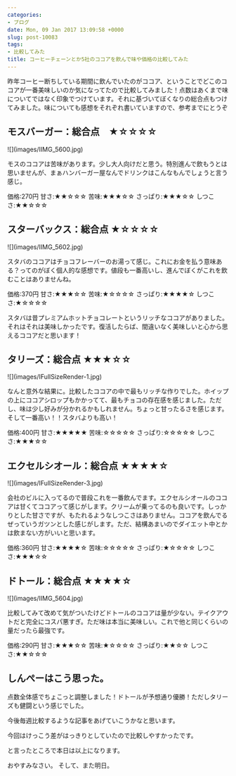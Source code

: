 ```yaml
---
categories:
- ブログ
date: Mon, 09 Jan 2017 13:09:58 +0000
slug: post-10083
tags:
- 比較してみた
title: コーヒーチェーンとか5社のココアを飲んで味や価格の比較してみた
---
```


昨年コーヒー断ちしている期間に飲んでいたのがココア、ということでどこのココアが一番美味しいのか気になってたので比較してみました！点数はあくまで味についてではなく印象でつけています。それに基づいてぼくなりの総合点もつけてみました。味についても感想をそれぞれ書いていますので、参考までにとうぞ<!--more-->
<h2>モスバーガー：総合点　★☆☆☆☆</h2>
![](images/IIMG_5600.jpg)

モスのココアは苦味があります。少し大人向けだと思う。特別進んで飲もうとは思いませんが、まぁハンバーガー屋なんでドリンクはこんなもんでしょうと言う感じ。

価格:270円
甘さ:★★☆☆☆
苦味:★★★☆☆
さっぱり:★★★☆☆
しつこさ:★★☆☆☆
<h2>スターバックス：総合点 ★☆☆☆☆</h2>
![](images/IIMG_5602.jpg)

スタバのココアはチョコフレーバーのお湯って感じ。これにお金を払う意味ある？ってのがぼく個人的な感想です。値段も一番高いし、進んでぼくがこれを飲むことはありませんね。

価格:370円
甘さ:★★★☆☆
苦味:★☆☆☆☆
さっぱり:★★★★☆
しつこさ:★☆☆☆☆

スタバは昔プレミアムホットチョコレートというリッチなココアがありました。それはそれは美味しかったです。復活したらば、間違いなく美味しいと心から思えるココアだと思います！
<h2>タリーズ：総合点 ★★★☆☆</h2>
![](images/IFullSizeRender-1.jpg)

なんと意外な結果に。比較したココアの中で最もリッチな作りでした。ホイップの上にココアシロップもかかってて、最もチョコの存在感を感じました。ただし、味は少し好みが分かれるかもしれません。ちょっと甘ったるさを感じます。そして一番高い！！スタバよりも高い！

価格:400円
甘さ:★★★★★
苦味:☆☆☆☆☆
さっぱり:☆☆☆☆☆
しつこさ:★★★☆☆
<h2>エクセルシオール：総合点 ★★★★☆</h2>
![](images/IFullSizeRender-3.jpg)

会社のビルに入ってるので普段これを一番飲んでます。エクセルシオールのココアは甘くてココアって感じがします。クリームが乗ってるのも良いです。しっかりとした甘さですが、もたれるようなしつこさはありません。ココアを飲んでるぜっていうガツンとした感じがします。ただ、結構あまいのでダイエット中とかは飲まない方がいいと思います。

価格:360円
甘さ:★★★★☆
苦味:☆☆☆☆☆
さっぱり:★☆☆☆☆
しつこさ:★★★☆☆
<h2>ドトール：総合点 ★★★★☆</h2>
![](images/IIMG_5604.jpg)

比較してみて改めて気がついたけどドトールのココアは量が少ない。テイクアウトだと完全にコスパ悪すぎ。ただ味は本当に美味しい。これで他と同じくらいの量だったら最強です。

価格:290円
甘さ:★★★☆☆
苦味:★☆☆☆☆
さっぱり:★★☆☆
しつこさ:★★☆☆☆
<h2>しんぺーはこう思った。</h2>
点数全体感でちょこっと調整しました！ドトールが予想通り優勝！ただしタリーズも健闘という感じでした。

今後毎週比較するような記事をあげていこうかなと思います。

今回はけっこう差がはっきりとしていたので比較しやすかったです。

と言ったところで本日は以上になります。

おやすみなさい。
そして、また明日。